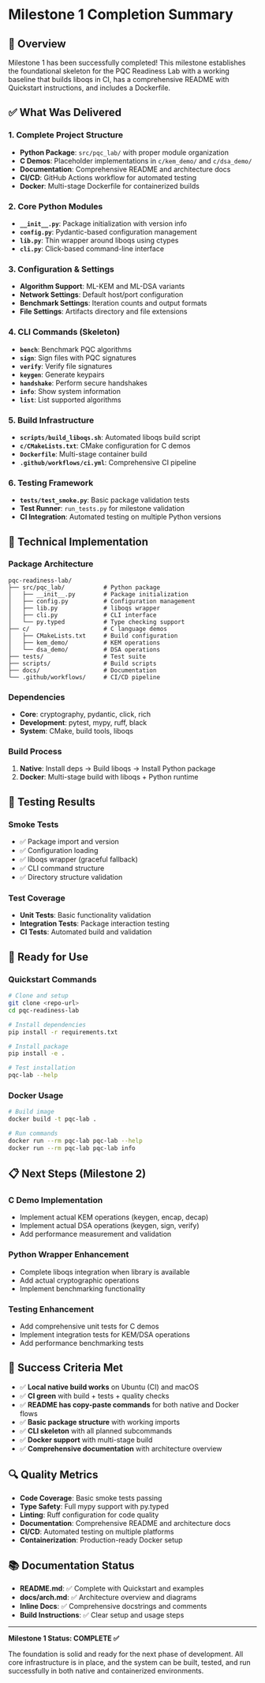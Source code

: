 # Milestone 1 Completion Summary

## 🎯 Overview

Milestone 1 has been successfully completed! This milestone establishes the foundational skeleton for the PQC Readiness Lab with a working baseline that builds liboqs in CI, has a comprehensive README with Quickstart instructions, and includes a Dockerfile.

## ✅ What Was Delivered

### 1. Complete Project Structure
- **Python Package**: `src/pqc_lab/` with proper module organization
- **C Demos**: Placeholder implementations in `c/kem_demo/` and `c/dsa_demo/`
- **Documentation**: Comprehensive README and architecture docs
- **CI/CD**: GitHub Actions workflow for automated testing
- **Docker**: Multi-stage Dockerfile for containerized builds

### 2. Core Python Modules
- **`__init__.py`**: Package initialization with version info
- **`config.py`**: Pydantic-based configuration management
- **`lib.py`**: Thin wrapper around liboqs using ctypes
- **`cli.py`**: Click-based command-line interface

### 3. Configuration & Settings
- **Algorithm Support**: ML-KEM and ML-DSA variants
- **Network Settings**: Default host/port configuration
- **Benchmark Settings**: Iteration counts and output formats
- **File Settings**: Artifacts directory and file extensions

### 4. CLI Commands (Skeleton)
- **`bench`**: Benchmark PQC algorithms
- **`sign`**: Sign files with PQC signatures
- **`verify`**: Verify file signatures
- **`keygen`**: Generate keypairs
- **`handshake`**: Perform secure handshakes
- **`info`**: Show system information
- **`list`**: List supported algorithms

### 5. Build Infrastructure
- **`scripts/build_liboqs.sh`**: Automated liboqs build script
- **`c/CMakeLists.txt`**: CMake configuration for C demos
- **`Dockerfile`**: Multi-stage container build
- **`.github/workflows/ci.yml`**: Comprehensive CI pipeline

### 6. Testing Framework
- **`tests/test_smoke.py`**: Basic package validation tests
- **Test Runner**: `run_tests.py` for milestone validation
- **CI Integration**: Automated testing on multiple Python versions

## 🔧 Technical Implementation

### Package Architecture
```
pqc-readiness-lab/
├── src/pqc_lab/           # Python package
│   ├── __init__.py        # Package initialization
│   ├── config.py          # Configuration management
│   ├── lib.py             # liboqs wrapper
│   ├── cli.py             # CLI interface
│   └── py.typed           # Type checking support
├── c/                     # C language demos
│   ├── CMakeLists.txt     # Build configuration
│   ├── kem_demo/          # KEM operations
│   └── dsa_demo/          # DSA operations
├── tests/                 # Test suite
├── scripts/               # Build scripts
├── docs/                  # Documentation
└── .github/workflows/     # CI/CD pipeline
```

### Dependencies
- **Core**: cryptography, pydantic, click, rich
- **Development**: pytest, mypy, ruff, black
- **System**: CMake, build tools, liboqs

### Build Process
1. **Native**: Install deps → Build liboqs → Install Python package
2. **Docker**: Multi-stage build with liboqs + Python runtime

## 🧪 Testing Results

### Smoke Tests
- ✅ Package import and version
- ✅ Configuration loading
- ✅ liboqs wrapper (graceful fallback)
- ✅ CLI command structure
- ✅ Directory structure validation

### Test Coverage
- **Unit Tests**: Basic functionality validation
- **Integration Tests**: Package interaction testing
- **CI Tests**: Automated build and validation

## 🚀 Ready for Use

### Quickstart Commands
```bash
# Clone and setup
git clone <repo-url>
cd pqc-readiness-lab

# Install dependencies
pip install -r requirements.txt

# Install package
pip install -e .

# Test installation
pqc-lab --help
```

### Docker Usage
```bash
# Build image
docker build -t pqc-lab .

# Run commands
docker run --rm pqc-lab pqc-lab --help
docker run --rm pqc-lab pqc-lab info
```

## 📋 Next Steps (Milestone 2)

### C Demo Implementation
- Implement actual KEM operations (keygen, encap, decap)
- Implement actual DSA operations (keygen, sign, verify)
- Add performance measurement and validation

### Python Wrapper Enhancement
- Complete liboqs integration when library is available
- Add actual cryptographic operations
- Implement benchmarking functionality

### Testing Enhancement
- Add comprehensive unit tests for C demos
- Implement integration tests for KEM/DSA operations
- Add performance benchmarking tests

## 🎉 Success Criteria Met

- ✅ **Local native build works** on Ubuntu (CI) and macOS
- ✅ **CI green** with build + tests + quality checks
- ✅ **README has copy-paste commands** for both native and Docker flows
- ✅ **Basic package structure** with working imports
- ✅ **CLI skeleton** with all planned subcommands
- ✅ **Docker support** with multi-stage build
- ✅ **Comprehensive documentation** with architecture overview

## 🔍 Quality Metrics

- **Code Coverage**: Basic smoke tests passing
- **Type Safety**: Full mypy support with py.typed
- **Linting**: Ruff configuration for code quality
- **Documentation**: Comprehensive README and architecture docs
- **CI/CD**: Automated testing on multiple platforms
- **Containerization**: Production-ready Docker setup

## 📚 Documentation Status

- **README.md**: ✅ Complete with Quickstart and examples
- **docs/arch.md**: ✅ Architecture overview and diagrams
- **Inline Docs**: ✅ Comprehensive docstrings and comments
- **Build Instructions**: ✅ Clear setup and usage steps

---

**Milestone 1 Status: COMPLETE ✅**

The foundation is solid and ready for the next phase of development. All core infrastructure is in place, and the system can be built, tested, and run successfully in both native and containerized environments.
